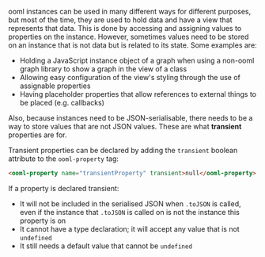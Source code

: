 ooml instances can be used in many different ways for different purposes, but most of the time, they are used to hold data and have a view that represents that data. This is done by accessing and assigning values to properties on the instance. However, sometimes values need to be stored on an instance that is not data but is related to its state. Some examples are:

- Holding a JavaScript instance object of a graph when using a non-ooml graph library to show a graph in the view of a class
- Allowing easy configuration of the view's styling through the use of assignable properties
- Having placeholder properties that allow references to external things to be placed (e.g. callbacks)

Also, because instances need to be JSON-serialisable, there needs to be a way to store values that are not JSON values. These are what **transient** properties are for.

Transient properties can be declared by adding the `transient` boolean attribute to the `ooml-property` tag:

```html
<ooml-property name="transientProperty" transient>null</ooml-property>
```

If a property is declared transient:

- It will not be included in the serialised JSON when `.toJSON` is called, even if the instance that `.toJSON` is called on is not the instance this property is on
- It cannot have a type declaration; it will accept any value that is not `undefined`
- It still needs a default value that cannot be `undefined`
